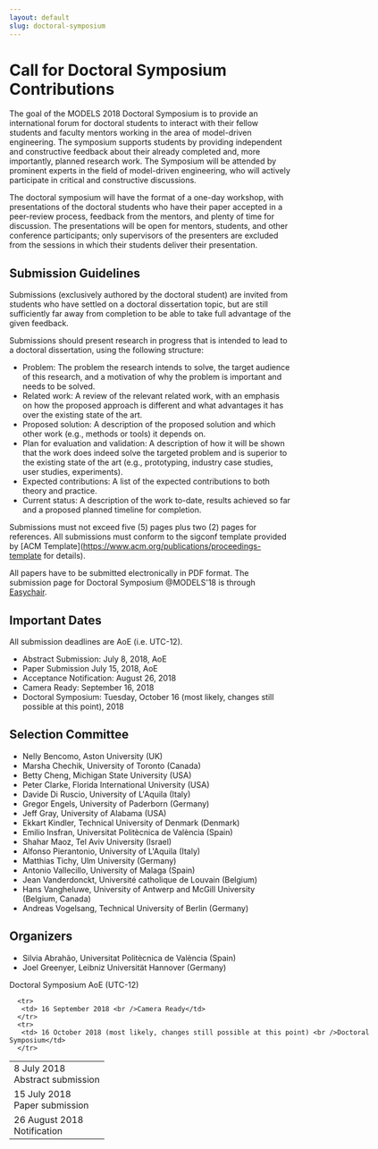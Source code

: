 ```yaml
---
layout: default
slug: doctoral-symposium
---
```

<div class="row">
 <div class="col-md-8" markdown="1">

# Call for Doctoral Symposium Contributions

The goal of the MODELS 2018 Doctoral Symposium is to provide an international forum for doctoral students to interact with their fellow students and faculty mentors working in the area of model-driven engineering. The symposium supports students by providing independent and constructive feedback about their already completed and, more importantly, planned research work. The Symposium will be attended by prominent experts in the field of model-driven engineering, who will actively participate in critical and constructive discussions.

The doctoral symposium will have the format of a one-day workshop, with presentations of the doctoral students who have their paper accepted in a peer-review process, feedback from the mentors, and plenty of time for discussion. The presentations will be open for mentors, students, and other conference participants; only supervisors of the presenters are excluded from the sessions in which their students deliver their presentation.

## Submission Guidelines

Submissions (exclusively authored by the doctoral student) are invited from students who have settled on a doctoral dissertation topic, but are still sufficiently far away from completion to be able to take full advantage of the given feedback. 

Submissions should present research in progress that is intended to lead to a doctoral dissertation, using the following structure:


* Problem: The problem the research intends to solve, the target audience of this research, and a motivation of why the problem is important and needs to be solved.
* Related work: A review of the relevant related work, with an emphasis on how the proposed approach is different and what advantages it has over the existing state of the art.
* Proposed solution: A description of the proposed solution and which other work (e.g., methods or tools) it depends on.
* Plan for evaluation and validation: A description of how it will be shown that the work does indeed solve the targeted problem and is superior to the existing state of the art (e.g., prototyping, industry case studies, user studies, experiments).
* Expected contributions: A list of the expected contributions to both theory and practice.
* Current status: A description of the work to-date, results achieved so far and a proposed planned timeline for completion.

Submissions must not exceed five (5) pages plus two (2) pages for references. All submissions must conform to the sigconf template provided by [ACM Template](https://www.acm.org/publications/proceedings-template for details).

All papers have to be submitted electronically in PDF format. The submission page for Doctoral Symposium @MODELS'18 is through [Easychair](https://easychair.org/conferences/?conf=doctoralsymposiummod).

## Important Dates
All submission deadlines are AoE (i.e. UTC-12).

* Abstract Submission: July 8, 2018, AoE
* Paper Submission July 15, 2018, AoE
* Acceptance Notification: August 26, 2018
* Camera Ready: September 16, 2018
* Doctoral Symposium: Tuesday, October 16 (most likely, changes still possible at this point), 2018

## Selection Committee 

* Nelly Bencomo, Aston University (UK)
* Marsha Chechik, University of Toronto (Canada)
* Betty Cheng, Michigan State University (USA)
* Peter Clarke, Florida International University (USA)
* Davide  Di Ruscio, University of L'Aquila (Italy)
* Gregor Engels, University of Paderborn (Germany)
* Jeff Gray, University of Alabama (USA)
* Ekkart Kindler, Technical University of Denmark (Denmark)
* Emilio Insfran, Universitat Politècnica de València (Spain)
* Shahar Maoz, Tel Aviv University (Israel)
* Alfonso Pierantonio, University of L'Aquila (Italy)
* Matthias Tichy, Ulm University (Germany)
* Antonio Vallecillo, University of Malaga (Spain)
* Jean Vanderdonckt, Université catholique de Louvain (Belgium)
* Hans Vangheluwe, University of Antwerp and McGill University (Belgium, Canada)
* Andreas Vogelsang, Technical University of Berlin (Germany)

## Organizers

* Silvia Abrahão, Universitat Politècnica de València (Spain)
* Joel Greenyer, Leibniz Universität Hannover (Germany)


</div>
<div id="dates" class="col-md-4">
    <div class="panel panel-primary" style="position: fixed;">
      <div class="panel-heading">
        <div class="panel-title">
           Doctoral Symposium  <span class="pull-right"> 
                                <span class="glyphicon glyphicon-globe"></span>
                                <span class="glyphicon glyphicon-time"></span>
                                AoE (UTC-12)
                              </span> <br /></div>
      </div>
      <table class="table table-hover important-dates-in-sidebar">
      <tbody>
      <tr>
      <td> 8 July 2018 <br />Abstract submission </td>
      </tr>
      <tr>
       <td> 15 July 2018 <br />Paper submission</td>
      </tr>
      <tr>
       <td> 26 August 2018 <br />Notification</td>
      </tr>

      <tr>
       <td> 16 September 2018 <br />Camera Ready</td>
      </tr>  
      <tr>
       <td> 16 October 2018 (most likely, changes still possible at this point) <br />Doctoral Symposium</td>
      </tr>        
   </tbody>
   </table>  
  </div>
 </div>
</div>


